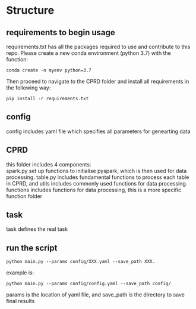 # Structure

## requirements to begin usage
requirements.txt has all the packages required to use and contribute to this repo. Please create a new conda environment (python 3.7) with the function: 
```shell
conda create -n myenv python=3.7
```
Then proceed to navigate to the CPRD folder and install all requirements in the following way:
```shell
pip install -r requirements.txt
```
## config
config includes yaml file which specifies all parameters for genearting data
## CPRD
this folder includes 4 components:  
spark.py set up functions to initialise pyspark, which is then used for data processing.
table.py includes fundamental functions to process each table in CPRD, and utils includes commonly used functions for data processing. functions includes functions for data processing, this is a more specific function folder
## task
task defines the real task
## run the script
```shell
python main.py --params config/XXX.yaml --save_path XXX.
```

example is:
 ```shell
python main.py --params config/config.yaml --save_path config/
```

params is the location of yaml file, and save_path is the directory to save final results
